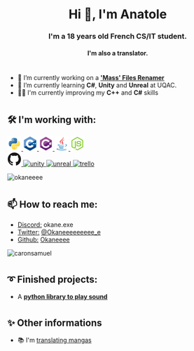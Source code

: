 <h1 align="center">Hi 👋, I'm Anatole</h1>
<h3 align="center">I'm a 18 years old French CS/IT student.</h3>
<h4 align="center">I'm also a translator.</h4>

#

<!-- Main infos -->
- 🔭 I’m currently working on a **['Mass' Files Renamer](https://github.com/Okaneeee/files_renamer)**
- 🌱 I’m currently learning **C#**, **Unity** and **Unreal** at UQAC.
- 🙇‍♂️ I'm currently improving my **C++** and **C#** skills

#

<!-- Tools used -->
## 🛠 I'm working with:
<p align="left">
  <!-- Languages -->
  <a href="https://www.python.org/" target="_blank">
    <img src="https://raw.githubusercontent.com/devicons/devicon/master/icons/python/python-original.svg" alt="python" width="32" height="32"/>
  </a>
    <a href="https://learn.microsoft.com/en-us/cpp/cpp/" target="_blank">
    <img src="https://raw.githubusercontent.com/devicons/devicon/master/icons/cplusplus/cplusplus-original.svg" alt="c++" width="32" height="32"/>
  </a>
  <a href="https://learn.microsoft.com/en-us/dotnet/csharp/" target="_blank">
    <img src="https://raw.githubusercontent.com/devicons/devicon/master/icons/csharp/csharp-original.svg" alt="c#" width="32" height="32"/>
  <a href="https://www.java.com/en/" target="_blank">
    <img src="https://raw.githubusercontent.com/devicons/devicon/master/icons/java/java-original.svg" alt="java" width="32" height="32"/>
  </a>
  <a href="https://nodejs.org/en/" target="_blank">
    <img src="https://raw.githubusercontent.com/devicons/devicon/master/icons/nodejs/nodejs-original.svg" alt="nodejs" width="32" height="32"/>
  </a>
  <br>

  <!-- Tools -->
  <a href="https://github.com/" target="_blank">
    <img src="https://raw.githubusercontent.com/devicons/devicon/master/icons/github/github-original.svg" alt="github" width="32" height="32"/>
  </a>
  </a>
    <a href="https://unity.com">
    <img src="https://www.vectorlogo.zone/logos/unity3d/unity3d-icon.svg" alt="unity" width="32" height="32"/>
  </a>
    <a href="https://www.unrealengine.com">
    <img src="https://raw.githubusercontent.com/detain/svg-logos/af43b58bee054f40b2c215d97b983d03b190f0d4/svg/u/unreal-1.svg" alt="unreal" width="32" height="32"/>
  </a>
  <a href="https://www.trello.com/" target="_blank">
    <img src="https://www.vectorlogo.zone/logos/trello/trello-icon.svg" alt="trello" width="32" height="32"/>
  </a> 
  
</p>

<!-- Most used languages -->
<img src="https://github-readme-stats.vercel.app/api/top-langs/?username=Okaneeee&layout=compact" alt="okaneeee" />

#

<!-- Contact infos -->
## 📫 How to reach me:
- <u>Discord:</u> okane.exe
- <u>Twitter:</u> [@Okaneeeeeeeee_e](https://twitter.com/Okaneeeeeeeee_e)
- <u>Github:</u> [Okaneeee](https://github.com/Okaneeee)

<!-- Views -->
<p align="left"> <img src="https://komarev.com/ghpvc/?username=Okaneeee&label=Views&color=9b59b6" alt="caronsamuel" /> </p>

#

<!-- Finished projects -->
## ➰ Finished projects:
- A **[python library to play sound](https://github.com/Okaneeee/soundPlayer)**

#

<!-- Other stuff -->
## ✨ Other informations
- 📚 I'm [translating mangas](https://twitter.com/ZinniaScans)
